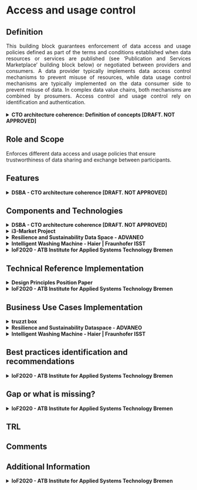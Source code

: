 # Access and usage control
## Definition
<div align="justify">This building block guarantees enforcement of data access and usage policies defined as part of the terms and conditions established when data resources or services are published (see ‘Publication and Services Marketplace’ building block below) or negotiated between providers and consumers. A data provider typically implements data access control mechanisms to prevent misuse of resources, while data usage control mechanisms are typically implemented on the data consumer side to prevent misuse of data. In complex data value chains, both mechanisms are combined by prosumers. Access control and usage control rely on identification and authentication.</div> </br>

<details>
  <summary><strong>CTO architecture coherence: Definition of concepts [DRAFT. NOT APPROVED]</strong></summary>
  
  - [Access Control](https://www.techopedia.com/definition/5831/access-control)
  
    <div align="justify">Access control is a way of limiting access to a system or to physical or virtual resources. In computing, access control is a process by which users are granted access and certain privileges to systems, resources or information.In access control systems, users must present credentials before they can be granted access. In physical systems, these credentials may come in many forms, but credentials that can't be transferred provide the most security. </div>
  
  - [Usage Control](https://www.igi-global.com/dictionary/hardware-approach-trusted-access-usage/31145)
  
    <div align="justify">Usage Control complements access control with contextual predicates, conditioning the activation of a given privilege, and obligations, i.e., mandatory actions associated to the exercise of a privilege.</div>
  
  - PIP/Directory Service
  
    <div align="justify">Where does the information come from to evaluate the rules from the policies and where to provide it. (Scope, roles, attributes).</div>
    <img src="images/Access_and_Usage_PIP.png" width="640" align="center"></br>
</details>

## Role and Scope
<div allign="justify">Enforces different data access and usage policies that ensure trustworthiness of data sharing and exchange between participants.</div>

## Features 
<details>
  <summary><strong>DSBA - CTO architecture coherence [DRAFT. NOT APPROVED]</strong></summary>
 
- Access Control
- Usage Control
- Policy rules definition language
- Enforcement of policy rules
- Policy administration and management
- Definition of credentials / roles
- Usage Control for data sovereignty
  
</details>

## Components and Technologies
<details>
  <summary><strong>DSBA - CTO architecture coherence [DRAFT. NOT APPROVED]</strong></summary>
  
- Policy Enforcement based on XACML, extend with PXP for Usage Policy Enforcement.
  
  Policies for Access Control and Usage Control should be managed in a similar way and should base on the same policy language. Therefore, the execution environments of both parties (data provider and data consumer) have to include some relevant components:
  
    - PAP Policy Administration Point: User interface to administer policies.
    - PDP Policy Decision Point: Evaluation of policies depending on context information.
    - PEP Policy Enforcement Point: Modification of data based on evaluation of PDP.
    - PIP Policy Information Point: Adding relevant context information (e.g. Scope, roles, attributes) to decide on policies, in distributed scenarios, e.g. Data Usage Policies, this could be a distributed /federated approach.
      <details>
        <summary>Detailed information about the PIP</summary>
        The policy information point might provide identity and authentication related data for (a) organizations, (b) Application execution environments and (3) individuals (Level 1, Level 2, Level 3). And additional attributes that are required for policy decisions on the object (data or service) and environment attributes. See figure below (source: NIST  Special  Publication  800-162,Guide  to  Attribute  Based  Access Control  (ABAC)  Definition and Considerations):
        <img src="images/Access_and_Usage_Details_PIP.png" width="640" align="center"></br>
      </details>
  
    - PMP Policy Management Point: Provisioning of actual policies.
    - PXP Policy Execution Point: Execution of activities from the policies _after_ data exchange and Enforcement of policies in PEP.
  
  <img src="images/Access_and_Usage_Policy_Enforcement_based_on_XACML.png" width="640" align="center"></br>
  
- IDSA: ODRL, XACML-oriented framework (PEP-PDP-PIP-PDP), Custom PAP
- FIWARE: XACML-like (iSHARE  [delegation evidence data model](https://dev.ishareworks.org/delegation/delegation-evidence.html), JSON port of XACML) implemented in Keyrock, XACML-based PEP-PDP-PAM framework, API Umbrella is iSHARE-compliant ([github](https://github.com/i4Trust/building-blocks#integrating-building-blocks-for-the-creation-of-i4trust-data-spaces), [Tutorials](https://github.com/i4Trust/tutorials)), XACML-based implemented in Keyrock (with AuthZForce component ([ReadTheDocs](https://authzforce-ce-fiware.readthedocs.io/en/latest/)), DID/VC/VP, FIWARE TRUE Connector component based on the MyData Framework ([github](https://github.com/Engineering-Research-and-Development/fiware-true-connector)).
  
</details>

<details>
  <summary><strong>i3-Market Project</strong></summary>
  
- Blockchain Framework
- HW Wallet
- Explicit-User consent
- Backplane API

<img src="images/Access_i3_Market.png" width="640" align="center"></br>

</details>

<details>
  <summary><strong>Resilience and Sustainability Data Space - ADVANEO</strong></summary>
  
  - IDSA and GAIA-X standards
  - ADVANEO's Trusted Data Hub
  - IDS Components: broker, connector, clearing house and app provider
</details>

<details>
  <summary><strong>Intelligent Washing Machine - Haier | Fraunhofer ISST</strong></summary>
 
  - COSMOPlat
  - IDS connector 
  - RFID sensor
</details>

<details>
  <summary><strong>IoF2020 - ATB Institute for Applied Systems Technology Bremen</strong></summary>
  
  - CoatRack is a third-party backend-to-backend communications framework facilitating API access, monitoring and monetization. 
  - Open Source development, hosted in <a href="https://github.com/coatrack/coatrack">GitHub</a>.
</details>
  
## Technical Reference Implementation
<details>
  <summary><strong>Design Principles Position Paper</strong></summary>
  <div align="justify">Enforcing Data Protection Regulations in Health Care Applications. When a company is processing patient records for the sake of accounting an billing as a service to doctors and insurances, it is thus in the interest of the company to ensure that it complies to those regulations.</div>
  
</details>
<details>
  <summary><strong>IoF2020 - ATB Institute for Applied Systems Technology Bremen</strong></summary>
  <div align="justify"> <a href="https://coatrack.eu/">CoatRack</a> is a third-party backend-to-backend communications framework facilitating API access, monitoring and monetization. CoatRack is a framework to manage backend-to-backend communication via REST services, consisting of: distributed, lightweight API gateways and a centralized web application to generate and manage those API gateways.</div>
  
  CoatRack can facilitate your work if you have existing REST APIs and you want to do one (or more) of the following:
  - monitoring the access to your APIs
  - authentication/authorization of calls to your APIs via API keys
  - monetization of API calls, based on pay-per-call rules or flatrates

This project is part of [FIWARE](https://www.fiware.org/).
</details>

## Business Use Cases Implementation
<details>
  <summary><strong>truzzt box</strong></summary>
  <div align="justify">In the <a href="https://www.truzzt.com/en/">truzzt box</a> your documents are always available for you and you are always in control, not even truzzt has access to your personal documents. As a verified user of your truzzt box you always know who you are dealing with, you only buy from real, verified merchants and personal data will always remain encrypted and safe. Besides. The truzzt box will automatically adapt to your usage with its artificial intelligence. </div>
  
</details>

<details>
  <summary><strong>Resilience and Sustainability Dataspace - ADVANEO</strong></summary>
  <div align="justify">Companies and organizations as users of the <a href="https://www.resilience-sustainability-dataspace.eu/">Resilience and Sustainability Dataspace</a> benefit from the data-based approach of a digital infrastructure to integrate decentralized information in a protected virtual space. With this infrastructure users are either able to apply already implemented services or to develop new services supporting our users in order to gain new insights and knowledge about. In the end, this enables users to seamlessly build their own trustworthy resilience and sustainability ecosystems. </div>
  
</details>

<details>
  <summary><strong>Intelligent Washing Machine - Haier | Fraunhofer ISST</strong></summary>
  <div align="justify">Through sensors within washing machines laundry data can be collected, which enables companies to offer their consumers a better utilization of washing machines with additional services. This data is sent to COSMOPlat for optimizing washing programs through ML. The optimized washing programs are sent back to the consumers washing machines to save energy, time, and costs, as well as it reduces the carbon footprint and will lead to longer lasting garments.</div>
  
</details>

## Best practices identification and recommendations
<details>
  <summary><strong>IoF2020 - ATB Institute for Applied Systems Technology Bremen</strong></summary>
  <div align="justify">CoatRack facilitates the monetisation by API access control and monitoring, without determining the data format of content exchanged as long as the services are based on REST calls.</div>

</details>


## Gap or what is missing?
<details>
  <summary><strong>IoF2020 - ATB Institute for Applied Systems Technology Bremen</strong></summary>
  <div align="justify">CoatRack offers the visualisation of access statistics. However, there is no practical payment feature yet included, to avoid monetary issues and demands with respect to banking regulations. </div>

</details>

## TRL

## Comments

## Additional Information
<details>
  <summary><strong>IoF2020 - ATB Institute for Applied Systems Technology Bremen</strong></summary>
  
  - [CoatRack's webpage](https://coatrack.eu/)
  - [GitHub repository](https://github.com/coatrack/coatrack)

</details>


